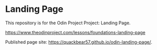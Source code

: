 # Landing Page

This repository is for the Odin Project Project: Landing Page.

https://www.theodinproject.com/lessons/foundations-landing-page

Published page site: https://quackbear57.github.io/odin-landing-page/.